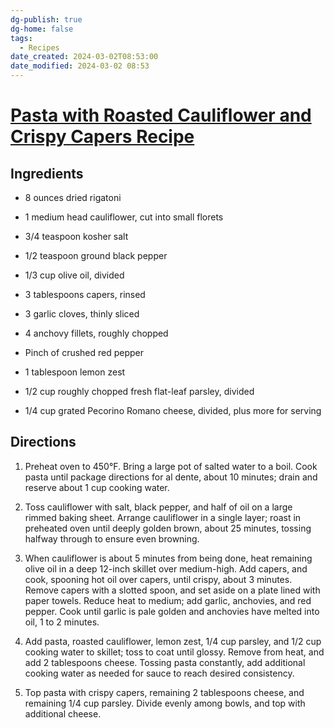 ```yaml
---
dg-publish: true
dg-home: false
tags:
  - Recipes
date_created: 2024-03-02T08:53:00
date_modified: 2024-03-02 08:53
---
```

# [Pasta with Roasted Cauliflower and Crispy Capers Recipe](https://www.foodandwine.com/recipes/pasta-roasted-cauliflower-and-crispy-capers)

## Ingredients

-   8 ounces dried rigatoni
    
-   1 medium head cauliflower, cut into small florets
    
-   3/4 teaspoon kosher salt
    
-   1/2 teaspoon ground black pepper
    
-   1/3 cup olive oil, divided
    
-   3 tablespoons capers, rinsed
    
-   3 garlic cloves, thinly sliced
    
-   4 anchovy fillets, roughly chopped
    
-   Pinch of crushed red pepper
    
-   1 tablespoon lemon zest
    
-   1/2 cup roughly chopped fresh flat-leaf parsley, divided
    
-   1/4 cup grated Pecorino Romano cheese, divided, plus more for serving
    

## Directions

1.  Preheat oven to 450°F. Bring a large pot of salted water to a boil. Cook pasta until package directions for al dente, about 10 minutes; drain and reserve about 1 cup cooking water.
    
2.  Toss cauliflower with salt, black pepper, and half of oil on a large rimmed baking sheet. Arrange cauliflower in a single layer; roast in preheated oven until deeply golden brown, about 25 minutes, tossing halfway through to ensure even browning.
    
3.  When cauliflower is about 5 minutes from being done, heat remaining olive oil in a deep 12-inch skillet over medium-high. Add capers, and cook, spooning hot oil over capers, until crispy, about 3 minutes. Remove capers with a slotted spoon, and set aside on a plate lined with paper towels. Reduce heat to medium; add garlic, anchovies, and red pepper. Cook until garlic is pale golden and anchovies have melted into oil, 1 to 2 minutes.
    
4.  Add pasta, roasted cauliflower, lemon zest, 1/4 cup parsley, and 1/2 cup cooking water to skillet; toss to coat until glossy. Remove from heat, and add 2 tablespoons cheese. Tossing pasta constantly, add additional cooking water as needed for sauce to reach desired consistency.
    
5.  Top pasta with crispy capers, remaining 2 tablespoons cheese, and remaining 1/4 cup parsley. Divide evenly among bowls, and top with additional cheese.
    